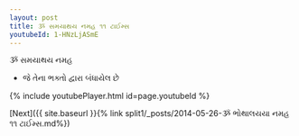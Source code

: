 ```yaml
---
layout: post
title: ૐ સમયાથય નમહ ૧૧ ટાઈમ્સ
youtubeId: 1-HNzLjASmE
---
```

 
 
 ૐ સમયાથય નમહ  
 
 -  જે તેના ભક્તો દ્વારા બંધાયેલ છે 
 
  
 
  
 
 
 
 
 
 


{% include youtubePlayer.html id=page.youtubeId %}
 
[Next]({{ site.baseurl }}{% link  split1/_posts/2014-05-26-ૐ ભોથાલયયા નમહ ૧૧ ટાઈમ્સ.md%})
 
